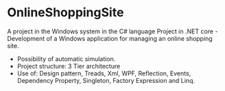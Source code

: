 # OnlineShoppingSite
A project in the Windows system in the C# language Project in .NET core - 
Development of a Windows application for managing an online shopping site.
- Possibility of automatic simulation.
- Project structure: 3 Tier architecture 
- Use of: Design pattern, Treads, Xml, WPF, Reflection, Events, Dependency Property, Singleton, Factory Expression and Linq.
